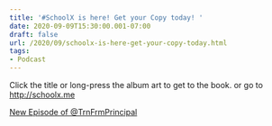 ```yaml
---
title: '#SchoolX is here! Get your Copy today! '
date: 2020-09-09T15:30:00.001-07:00
draft: false
url: /2020/09/schoolx-is-here-get-your-copy-today.html
tags: 
- Podcast
---
```


  

Click the title or long-press the album art to get to the book. or go to http://schoolx.me

  

[New Episode of @TrnFrmPrincipal](https://amzn.to/33cIy22)